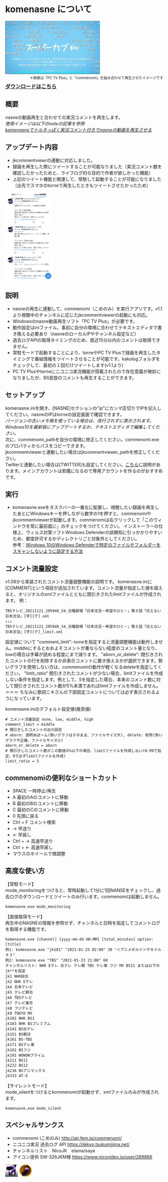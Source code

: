 # komenasne について
<img src="src/superkabuop.jpg" alt="スーパーカブOP" width="60%" height="60%">  
<span style="font-size: 80%; float: right;">＊画像は「PC TV Plus」と「commenomi」を組み合わせて再生させたイメージです</span>  
  
### [ダウンロードはこちら](https://github.com/nyumen/komenasne/releases)
  
  
## 概要
nasneの動画再生と合わせての実況コメントを再生します。  
*使用イメージは以下のnoteの記事を参照  
[komenasneでトルネっぽく実況コメント付きでnasneの動画を再生させる](https://note.com/kamm/n/n8a519502718c)*  
  
  
## アップデート内容
- jkcommentviewrの連動に対応しました。
- 録画を再生した際にツイートすることが可能なりました（実況コメント数を確認したかったためと、ライフログ的な目的で作者が欲しかった機能）
- 上記のツイート機能と関連して、常駐して起動することが可能になりました（出先でスマホのtorneで再生したときもツイートさせたかったため）  
<img src="src/tweet_sample.jpg" alt="ツイートサンプル" width="30%" height="30%">  

  
## 説明
- nasneの再生に連動して、commenomi（こめのみ）を実行アプリです。v1.1より視聴中のチャンネルに応じたjkcommentviewerの起動にも対応。
- Windowsのnasne動画再生ソフト「PC TV Plus」が必要です。
- 動作設定はiniファイル。事前に自分の環境に合わせてテキストエディタで書き換える必要あり（nasneのローカルIPやチャンネル設定など）
- 過去ログAPIの取得タイミングのため、直近15分以内のコメントは取得できません。
- 常駐モードで起動することにより、torneやPC TV Plusで録画を再生したタイミングで番組情報をツイートさせることが可能です。kakologフォルダをチェックして、最初の１回だけツイートします(v1.1より)
- PC TV Plusやtorneにニコニコ実況機能が搭載されたので存在意義が微妙になりましたが、BS民放のコメントも再生することができます。  
  
## セットアップ
komenasne.iniを開き、[NASNE]セクションの"ip"にカンマ区切りでIPを記入してください。nasneのIPはtorneの設定画面で確認できます。  
*バージョンの古いメモ帳を使っている場合は、改行されずに表示されます。Windows10を最新版にアップデートするか、テキストエディタで編集してください。*    
次に、commenomi_pathを自分の環境に修正してください。commenomi.exeのプロパティからパスをコピーできます。  
jkcommentviewerと連動したい場合はjkcommentviewer_pathを修正してください。  
Twitterと連動したい場合は[TWITTER]も設定してください。[こちら](https://note.com/kamm/n/n8a519502718c)に説明があります。メインアカウントは邪魔になるので専用アカウントを作るのがおすすめです。　 
  
  
## 実行
- komenasne.exeをタスクバーの一番左に配置し、視聴したい録画を再生したあとにWindowsキーを押しながら数字の1を押すと、commenomiやjkcommentviewerが起動します。commenomiは右クリックして「このウィンドウを常に最前面に」のチェックをつけてください。
インストーラーの仕様上、ウィルス対策ソフトWindows Defenderの誤検知に引っかかりやすいため、都度許可するかディレクトリごと対象外としてください。  
参考：[Windows 10のWindows Defenderで特定のファイルやフォルダーをスキャンしないように設定する方法](https://faq.nec-lavie.jp/qasearch/1007/app/servlet/relatedqa?QID=018507)
  
  
## コメント流量設定
v1.08から実装されたコメント流量調整機能の説明です。
komenasne.iniに[COMMENT]という項目が追加されています。コメント流量が指定した値を超えると、オリジナルのxmlファイルとともに間引きされたlimitファイルが作成されます。
例：
```
TBSテレビ_20211121_205946_54_日曜劇場「日本沈没－希望のひと－」第６話「抗えない日本沈没」[字][デ].xml
↓↓↓
TBSテレビ_20211121_205946_54_日曜劇場「日本沈没－希望のひと－」第６話「抗えない日本沈没」[字][デ]_limit.xml
```
設定値について
"comment_limit": noneを指定すると流量調整機能は動作しません。middleにするとおおよそコメントが重ならない程度のコメント量となり、lowの場合は字幕が読める程度にまで減ります。
"aborn_or_delete": 間引きされたコメントの行を削除するか非表示コメントに置き換えるかが選択できます。勢いグラフを使用しない方は、commenomiの動作が軽くなるdeleteを指定してください。
"limit_ratio" 間引きされたコメントが少ない場合、limitファイルを作成しない条件を指定します。例として、5を指定した場合、本来のコメント数に対して間引きされたコメント数が5%未満であればlimitファイルを作成しません。
＝＝＝
ちなみに歌詞ニキさんの下部固定コメントについては必ず表示されるようになっています。

komenasne.iniのデフォルト設定値(推奨値)
```[COMMENT]
# コメント流量設定 none, low, middle, high
comment_limit = middle
# 間引きしたコメントの出力設定
# aborn: 透明あぼーん(勢いグラフはそのまま、ファイルサイズ大), delete: 削除(勢いグラフ不正確、ファイルサイズ小)
aborn_or_delete = aborn
# 間引きしたコメント数がこの数値の%以下の場合、limitファイルを作成しない(0-99で指定、0で必ずlimitファイルを作成)
limit_ratio = 5
```
  
## commenomiの便利なショートカット
- SPACE 一時停止/再生
- A 最初のAのコメントに移動
- B 最初のBのコメントに移動
- C 最初のCのコメントに移動
- 0 先頭に戻る
- Ctrl + F コメント検索
- → 早送り
- ← 早戻し
- Ctrl + → 高速早送り
- Ctrl + ← 高速早戻し
- マウスのホイールで微調整
  
  
## 高度な使い方
【常駐モード】  
mode_monitoringをつけると、常時起動して1分に1回NANSEをチェックし、過去ログのダウンロードとツイートのみ行います。commenomiは起動しません。
```
komenasne.exe mode_monitoring
```
  
  
【直接取得モード】  
再生中のNASNEの情報を参照せず、チャンネルと日時を指定してコメントログを取得する機能です。
```
komenasne.exe [channel] [yyyy-mm-dd HH:MM] [total_minutes] option:[title]
例1: komenasne.exe "jk181" "2021-01-25 02:00" 30 "＜アニメギルド＞ゲキドル　＃３"
例2: komenasne.exe "TBS" "2021-01-23 21:00" 60
チャンネルリスト: NHK Eテレ 日テレ テレ朝 TBS テレ東 フジ MX BS11 または以下のjk**を指定
jk1 NHK総合
jk2 NHK Eテレ
jk4 日本テレビ
jk5 テレビ朝日
jk6 TBSテレビ
jk7 テレビ東京
jk8 フジテレビ
jk9 TOKYO MX
jk101 NHK BS1
jk103 NHK BSプレミアム
jk141 BS日テレ
jk151 BS朝日
jk161 BS-TBS
jk171 BSテレ東
jk181 BSフジ
jk191 WOWOWプライム
jk211 BS11
jk222 BS12
jk236 BSアニマックス
jk333 AT-X
```
  
  
【サイレントモード】  
mode_silentをつけるとkommenomiが起動せず、xmlファイルのみが作成されます。
```
komenasne.exe mode_silent
```
  
  
## スペシャルサンクス
- commenomi (こめのみ) http://air.fem.jp/commenomi/
- ニコニコ実況 過去ログ API https://jikkyo.tsukumijima.net/
- チャンネルリスト　NicoJK　elaina/saya
- アイコン提供 SW-326JKM様 https://www.nicovideo.jp/user/289866
<img src="src/logo_komenas1.png" alt="ロゴ1" width="8%" height="8%"> 
<img src="src/logo_komenas2.png" alt="ロゴ2" width="8%" height="8%">  
